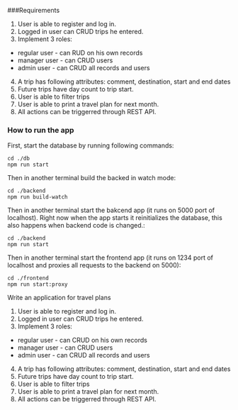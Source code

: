 ###Requirements
1. User is able to register and log in.
2. Logged in user can CRUD trips he entered.
3. Implement 3 roles:
  * regular user - can RUD on his own records
  * manager user - can CRUD users
  * admin user - can CRUD all records and users
4. A trip has following attributes: comment, destination, start and end dates
5. Future trips have day count to trip start.
6. User is able to filter trips
7. User is able to print a travel plan for next month.
8. All actions can be triggerred through REST API.

### How to run the app
First, start the database by running following commands:
```
cd ./db
npm run start
```
Then in another terminal build the backed in watch mode:
```
cd ./backend
npm run build-watch
```
Then in another terminal start the bakcend app (it runs on 5000 port of localhost). Right now when the app starts it reinitializes the database, this also happens when backend code is changed.:
```
cd ./backend
npm run start
```
Then in another terminal start the frontend app (it runs on 1234 port of localhost and proxies all requests to the backend on 5000):
```
cd ./frontend
npm run start:proxy
```

Write an application for travel plans

1. User is able to register and log in.
2. Logged in user can CRUD trips he entered.
3. Implement 3 roles:
 - regular user - can CRUD on his own records
 - manager user - can CRUD users
 - admin user - can CRUD all records and users
4. A trip has following attributes: comment, destination, start and end dates
5. Future trips have day count to trip start.
6. User is able to filter trips
7. User is able to print a travel plan for next month.
8. All actions can be triggerred through REST API.
